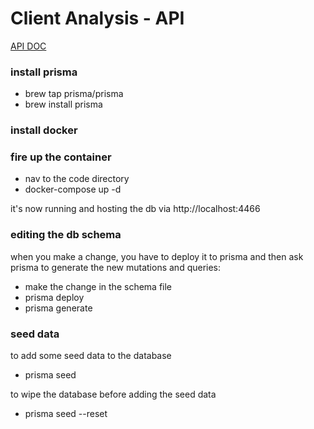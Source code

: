 # Client Analysis - API

[API DOC](./api-documentation.md)

### install prisma
- brew tap prisma/prisma
- brew install prisma

### install docker

### fire up the container
- nav to the code directory
- docker-compose up -d

it's now running and hosting the db via http://localhost:4466


### editing the db schema
when you make a change, you have to deploy it to prisma and then ask prisma to generate the new mutations and queries:
- make the change in the schema file
- prisma deploy
- prisma generate

### seed data
to add some seed data to the database
- prisma seed

to wipe the database before adding the seed data
- prisma seed --reset